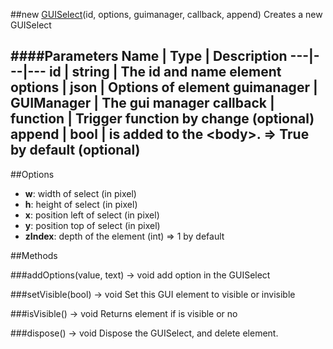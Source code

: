 ##new [GUISelect](#)(id, options, guimanager, callback, append)
Creates a new GUISelect

####Parameters
Name | Type | Description
---|---|---
**id** | string | The id and name element
**options** | json | Options of element
**guimanager** | GUIManager | The gui manager
**callback** | function | Trigger function by change (optional)
**append** | bool | is added to the &lt;body&gt;. =&gt; True by default (optional)
---

##Options

* **w**: width of select (in pixel)
* **h**: height of select (in pixel)
* **x**: position left of select (in pixel)
* **y**: position top of select (in pixel)
* **zIndex**: depth of the element (int) =&gt; 1 by default

##Methods

###addOptions(value, text) → void
add option in the GUISelect

###setVisible(bool) → void
Set this GUI element to visible or invisible

###isVisible() → void
Returns element if is visible or no

###dispose() → void
Dispose the GUISelect, and delete element.
